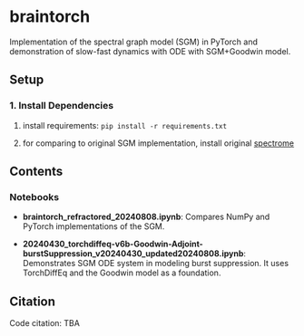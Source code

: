 # braintorch

Implementation of the spectral graph model (SGM) in PyTorch and demonstration of slow-fast dynamics with ODE with SGM+Goodwin model. 

## Setup

### 1. Install Dependencies

1. install requirements:
`pip install -r requirements.txt`

2. for comparing to original SGM implementation, install original [spectrome](https://github.com/Raj-Lab-UCSF/spectrome)

## Contents

### Notebooks
- **braintorch_refractored_20240808.ipynb**: Compares NumPy and PyTorch implementations of the SGM.

- **20240430_torchdiffeq-v6b-Goodwin-Adjoint-burstSuppression_v20240430_updated20240808.ipynb**: Demonstrates SGM ODE system in modeling burst suppression. It uses TorchDiffEq and the Goodwin model as a foundation.

## Citation
Code citation: TBA
